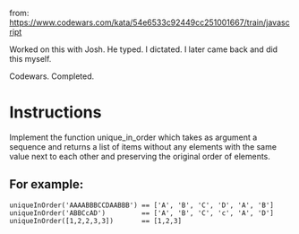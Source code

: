 from: https://www.codewars.com/kata/54e6533c92449cc251001667/train/javascript

Worked on this with Josh. He typed. I dictated. I later came back and did this myself.

Codewars. Completed. 


# Instructions
Implement the function unique_in_order which takes as argument a sequence and returns a list of items without any elements with the same value next to each other and preserving the original order of elements.

## For example:
```
uniqueInOrder('AAAABBBCCDAABBB') == ['A', 'B', 'C', 'D', 'A', 'B']
uniqueInOrder('ABBCcAD')         == ['A', 'B', 'C', 'c', 'A', 'D']
uniqueInOrder([1,2,2,3,3])       == [1,2,3]